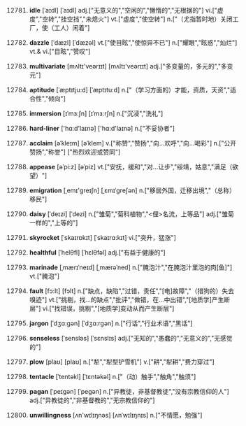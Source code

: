 12781. **idle**
[ˈaɪdl]  [ˈaɪdl]
adj.["无意义的","空闲的","懒惰的","无根据的"]  vi.["虚度","空转","挂空挡","未熄火"]  vt.["虚度","使空转"]  n.["（尤指暂时地）关闭工厂，使（工人）闲着"]  

12782. **dazzle**
[ˈdæzl]  [ˈdæzəl]
vt.["使目眩","使惊异不已"]  n.["耀眼","眩惑","灿烂"]  vt.& vi.["目眩","赞叹"]  

12783. **multivariate**
[mʌltɪ'veərɪɪt]  [mʌltɪ'veərɪɪt]
adj.["多变量的，多元的","多变元"]  

12784. **aptitude**
[ˈæptɪtju:d]  [ˈæptɪtu:d]
n.["（学习方面的）才能，资质，天资","适合性","倾向"]  

12785. **immersion**
[ɪˈmɜ:ʃn]  [ɪˈmɜ:rʃn]
n.["沉浸","洗礼"]  

12786. **hard-liner**
['hɑ:d'laɪnə]  ['hɑ:d'laɪnə]
n.["不妥协者"]  

12787. **acclaim**
[əˈkleɪm]  [əˈklem]
v.["称赞","赞扬","向…欢呼","向…喝彩"]  n.["公开赞扬","称誉"]  ["热烈欢迎或赞同"]  

12788. **appease**
[əˈpi:z]  [əˈpiz]
vt.["安抚，缓和","对…让步","绥靖，姑息","满足（欲望）"]  

12789. **emigration**
[ˌemɪ'ɡreɪʃn]  [ˌɛmɪˈɡreʃən]
n.["移居外国，迁移出境","（总称）移民"]  

12790. **daisy**
[ˈdeɪzi]  [ˈdezi]
n.["雏菊","菊科植物","<俚>名流，上等品"]  adj.["雏菊一样的","上等的"]  

12791. **skyrocket**
[ˈskaɪrɒkɪt]  [ˈskaɪrɑ:kɪt]
vi.["突升，猛涨"]  

12792. **healthful**
[ˈhelθfl]  [ˈhɛlθfəl]
adj.["有益于健康的"]  

12793. **marinade**
[ˌmærɪˈneɪd]  [ˌmærəˈned]
n.["腌泡汁","在腌泡汁里泡的肉[鱼]"]  vt.["腌泡"]  

12794. **fault**
[fɔ:lt]  [fɔlt]
n.["缺点，缺陷","过错，责任","[电]故障","（猎狗的）失去嗅迹"]  vt.["挑剔，找…的缺点","批评","做错，在…中出错","[地质学]产生断层"]  vi.["找错误，挑剔","[地质学]变动从而产生断层"]  

12795. **jargon**
[ˈdʒɑ:gən]  [ˈdʒɑ:rgən]
n.["行话","行业术语","黑话"]  

12796. **senseless**
[ˈsensləs]  [ˈsɛnslɪs]
adj.["无知的","愚蠢的","无意义的","无感觉的"]  

12797. **plow**
[plaʊ]  [plaʊ]
n.["犁","犁型铲雪机"]  v.["耕","犁耕","费力穿过"]  

12798. **tentacle**
[ˈtentəkl]  [ˈtɛntəkəl]
n.["（动）触手","触角","触须"]  

12799. **pagan**
[ˈpeɪgən]  [ˈpeɡən]
n.["异教徒，非基督教徒","没有宗教信仰的人"]  adj.["异教徒的","非基督教的","无宗教信仰的"]  

12800. **unwillingness**
[ʌn'wɪlɪŋnəs]  [ʌnˈwɪlɪŋnɪs]
n.["不情愿，勉强"]  

